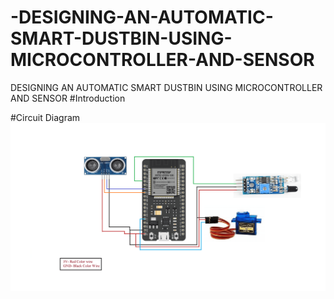 # -DESIGNING-AN-AUTOMATIC-SMART-DUSTBIN-USING-MICROCONTROLLER-AND-SENSOR
 DESIGNING AN AUTOMATIC SMART DUSTBIN  USING MICROCONTROLLER AND SENSOR
#Introduction

#Circuit Diagram
![image alt](https://github.com/KaushalyaAberathna/-DESIGNING-AN-AUTOMATIC-SMART-DUSTBIN-USING-MICROCONTROLLER-AND-SENSOR/blob/dc7cc5610a02853ceb78bc3d932c447ba24a6156/smart_dustbin_ESP32.png)

